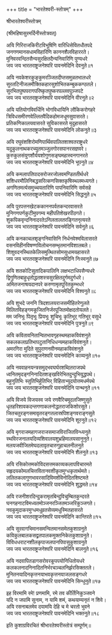 +++
title = "भारतेश्वरी-स्तोत्रम्"
+++

श्रीभारतेश्वरीस्तोत्रम्

(श्रीमहिषासुरमर्दिनीस्तोत्रवत्)

अयि गिरिराजकिरीटविभूषिणि वारिधिसेवितधौतपदे  
जनगणमानसधामविहारिणि काननशैलविहाररते।  
मुनिवरवन्दितसैन्यसुरक्षितदैन्यनिवारिणि पुण्यधरे  
जय जय भारतराष्ट्रजनेश्वरि पावनमेदिनि देवनुते॥१  

अयि नवकेशरकुङ्कुमरञ्जितदीप्तसमुन्नतभालधरे  
सुरतटिनीजलमौक्तिकहारसुशोभितकम्बुककण्ठतले।  
सुरभितपुष्पपरागपरिष्कृतपुष्करपल्लवपुञ्जपटे  
जय जय भारतराष्ट्रजनेश्वरि पावनमेदिनि वीरनुते॥२  

अयि यतियोगविवर्धिनि भोगविधायिनि लौकिकरोगहरे  
त्रिविधसमीरणवेल्लितवैदिकहोमजधूमसुवासरते।  
प्रतिकणिकालयवासरते सुविकासरते मृदुहासरते  
जय जय भारतराष्ट्रजनेश्वरि पावनमेदिनि लोकनुते॥३  

अयि रघुवंशशिरोमणिपार्थिवपालितशाश्वतराष्ट्रधरे  
यदुकुलनाथकरच्युतमञ्जुलगोरसपानरसज्ञवरे।  
कुरुकुलसंयुगशौर्ययशोगुणसङ्घमहास्वनगानरते  
जय जय भारतराष्ट्रजनेश्वरि पावनमेदिनि भूपनुते॥४  

अयि कमलापतिपादसरोजरजोलवमण्डिततीर्थधरे  
शशिधरमौलिनिबद्धसरित्कणसिक्तकृषिस्थलमध्यगते।  
अगणितमर्त्यसमुच्चयतारिणि पापनिवारिणि सर्वसहे  
जय जय भारतराष्ट्रजनेश्वरि पावनमेदिनि सिद्धनुते॥५  

अयि पुरपत्तनखेटककाननपर्वतकन्दरवासरते  
मुनिगणपर्णकुटीमुपगम्य महीपतिशेखरपीठगते।  
शुकपिकवृन्दनिनादरतेऽनिलतालतरङ्गितनृत्यरते  
जय जय भारतराष्ट्रजनेश्वरि पावनमेदिनि सर्वनुते॥६  

अयि कनकाचलशृङ्गनिवासिनि निर्धनवेश्मविलासरते  
वसनविहीनविषण्णविलोचनसम्भृतमानविशालबले।  
शिशुवदनस्थितकेलिसमुत्थितसोमसुधामयहासरते  
जय जय भारतराष्ट्रजनेश्वरि पावनमेदिनि निःस्वनुते॥७  

अयि शतकोटिसुतादिकपालिनि लक्षभटाधिपसैन्यधरे  
द्विगुणितबाहुधृतोद्धतशस्त्रसुरक्षितदुर्गमदुर्गधरे।  
अमितजनाश्रयदानपरे करुणामृतपूरितकुम्भधरे  
जय जय भारतराष्ट्रजनेश्वरि पावनमेदिनि विश्वनुते॥८  

अयि शुभदे जननि त्रिदशालयराजसमीहितरेणुलते  
मिलितविहङ्गमकूजितनिर्जरपूजितमोक्षदतोयलते।  
मम जनिभूः पितृभूः प्रियभूः शुचिभूः कृतिभूर् गतिभूर् वसुधे  
जय जय भारतराष्ट्रजनेश्वरि पावनमेदिनि पुत्रनुते॥९  

अयि कवितावनितान्वितभावगृहस्थमहाकविवंशनुते  
सकलकलाप्रतिभापटुतानिधिधन्यमहाकविवंशनुते।  
अमरगिरा मुदिते सुपुराणनवीनमहाकविवंशनुते  
जय जय भारतराष्ट्रजनेश्वरि पावनमेदिनि काव्यनुते॥१०  

अयि नववाहनयन्त्रसमुद्भवघर्घरशब्दितराजपथे  
ध्वनितमृदङ्गनिनादितशङ्खविरेभितदुन्दुभियुद्धपथे।  
बहुनुतिभिः स्तुतिभिर्हुतिभिर् विहिताभ्युदयोत्तमधर्मपथे  
जय जय भारतराष्ट्रजनेश्वरि पावनमेदिनि पान्थनुते॥११  

अयि विजये विजयस्व जये रणवैरिचमूदलजिष्णुसुते  
धृतहरिशावकदन्तगणाकलनोद्धतराजकिशोरसुते।  
जितचतुरङ्गसमावृतरङ्गतलास्रपिशङ्गवराङ्गसुते  
जय जय भारतराष्ट्रजनेश्वरि पावनमेदिनि शूरनुते॥१२  

अयि मृगराजमहागजराजसमाजविराजितविन्ध्यनुते  
स्थविरजनालयदिव्यशिवालयशुभ्रहिमालयसानुनुते।  
मलयजवीजितमेघदलावृतचारुगुहाचलनीलनुते  
जय जय भारतराष्ट्रजनेश्वरि पावनमेदिनि शैलनुते॥१३  

अयि रसिकोत्तमकोविदसत्तमकाव्यकलापविचारमते  
सहृदयकोमलचित्तवितानवशीकृतमुग्धकृतार्थमते।  
ललितकलागुणभावरसादिविमर्शविनोदितशिष्टमते  
जय जय भारतराष्ट्रजनेश्वरि पावनमेदिनि शुद्धमते॥१४  

अयि रजनीशरदिन्दुकरामृतबिन्दुविचुम्बितकुन्दरते  
घनगहनाटविमध्यतमोञ्जनरञ्जितमञ्जरिकुञ्जगते।  
नवकुमुदाकरमुग्धमधुव्रतसेव्यमधुस्मितहासरते  
जय जय भारतराष्ट्रजनेश्वरि पावनमेदिनि कान्तिरते॥१५  

अयि सुरवागभिमानसमन्वितमानसमेतकुशाग्रनुते  
कविकुलबालकसद्व्रतपालकमुक्तनिकेतकुशाग्रनुते।  
विविधधराटनशीलकृपाजलपानपिपासुकुशाग्रनुते  
जय जय भारतराष्ट्रजनेश्वरि पावनमेदिनि बालनुते॥१६  

अयि नदवापितडागसरोवरकूपपयोनिधितोयधरे  
कलकलनादनिनादितनिर्भरचञ्चलनिर्झरसिक्ततले।  
मुनितनयादिनकृत्तनयाभवकृत्तनयाजलसङ्गधरे  
जय जय भारतराष्ट्रजनेश्वरि पावनमेदिनि सिन्धुनुते॥१७  

इह विरमामि रमे! प्रणमामि, रमे तव कीर्तिनिकुञ्जवने  
यदि न जपामि सुनाम, न यामि शमं, कथयाम्यनृतं न शिवे।  
अयि रसनाबलमेव दयामयि देहि च मे चरतो भुवने  
जय जय भारतराष्ट्रजनेश्वरि पावनमेदिनि भक्तनुते॥१८  

इति कुशाग्रविरचितं श्रीभारतेश्वरीस्तोत्रं सम्पूर्णम्॥  

